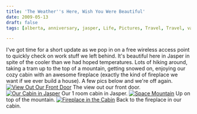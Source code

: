 ```yaml
---
title: 'The Weather''s Here, Wish You Were Beautiful'
date: 2009-05-13
draft: false
tags: [alberta, anniversary, jasper, Life, Pictures, Travel, Travel, vacation]

---
```


I've got time for a short update as we pop in on a free wireless access point to quickly check on work stuff we left behind. It's beautiful here in Jasper in spite of the cooler than we had hoped temperatures. Lots of hiking around, taking a tram up to the top of a mountain, getting snowed on, enjoying our cozy cabin with an awesome fireplace (exactly the kind of fireplace we want if we ever build a house). A few pics below and we're off again. [![View Out Our Front Door](http://farm3.static.flickr.com/2293/3529129100_fc3a97bb15.jpg)](http://www.flickr.com/photos/lemon/3529129100/ "View Out Our Front Door") The view out our front door. [![Our Cabin in Jasper](http://farm3.static.flickr.com/2048/3529126712_3e988713ce.jpg)](http://www.flickr.com/photos/lemon/3529126712/ "Our Cabin in Jasper") Our 1 room cabin in Jasper. [![Space Mountain](http://farm4.static.flickr.com/3299/3529124992_e04d94ba90.jpg)](http://www.flickr.com/photos/lemon/3529124992/ "Space Mountain") Up on top of the mountain. [![Fireplace in the Cabin](http://farm4.static.flickr.com/3309/3528311061_34f4b55646.jpg)](http://www.flickr.com/photos/lemon/3528311061/ "Fireplace in the Cabin") Back to the fireplace in our cabin.